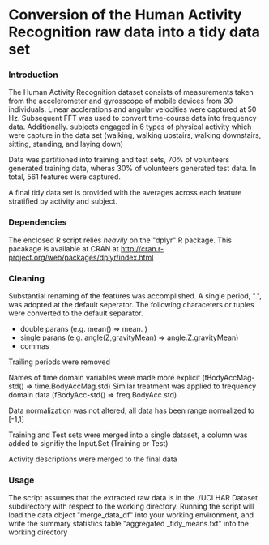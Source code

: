 # Conversion of the Human Activity Recognition raw data into a tidy data set

### Introduction

The Human Activity Recognition dataset consists of measurements taken from 
the accelerometer and gyrosscope of mobile devices from 30 individuals. Linear
acclerations and angular velocities were captured at 50 Hz. Subsequent FFT
was used to convert time-course data into frequency data. Additionally.
subjects engaged in 6 types of physical activity which were capture in the data
set (walking, walking upstairs, walking downstairs, sitting, standing, and laying down)

Data was partitioned into training and test sets, 70% of volunteers generated training
data, wheras 30% of volunteers generated test data. In total, 561 features were captured.

A final tidy data set is provided with the averages across each feature stratified
by activity and subject.

### Dependencies

The enclosed R script relies *heavily* on the "dplyr" R package. This pacakage is available at CRAN at
http://cran.r-project.org/web/packages/dplyr/index.html

### Cleaning

Substantial renaming of the features was accomplished. A single period, ".", 
was adopted at the default seperator. The following characeters or tuples
were converted to the default separator.

* double parans (e.g. mean() => mean. )
* single parans (e.g. angle(Z,gravityMean) => angle.Z.gravityMean)
* commas

Trailing periods were removed

Names of time domain variables were made more explicit (tBodyAccMag-std() => time.BodyAccMag.std)
Similar treatment was applied to frequency domain data (fBodyAcc-std() => freq.BodyAcc.std)

Data normalization was not altered, all data has been range normalized to [-1,1]

Training and Test sets were merged into a single dataset, a column was added to signifiy the Input.Set (Training or Test)

Activity descriptions were merged to the final data

### Usage

The script assumes that the extracted raw data is in the ./UCI HAR Dataset subdirectory with respect to the working directory.
Running the script will load the data object "merge_data_df" into your working environment, and write the summary statistics
table "aggregated _tidy_means.txt" into the working directory